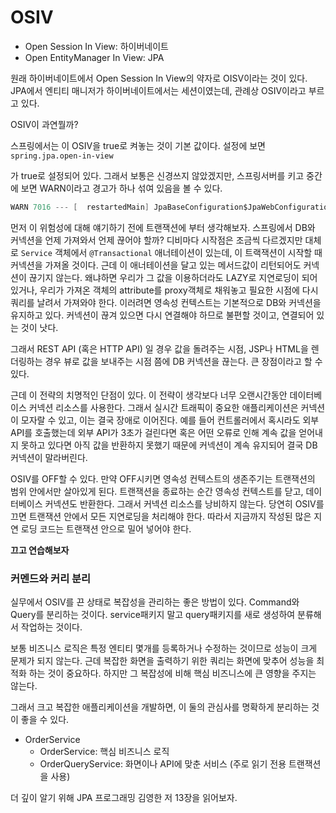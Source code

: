 # OSIV



- Open Session In View: 하이버네이트
- Open EntityManager In View: JPA

원래 하이버네이트에서 Open Session In View의 약자로 OISV이라는 것이 있다. JPA에서 엔티티 매니저가 하이버네이트에서는 세션이였는데, 관례상 OSIV이라고 부르고 있다.



OSIV이 과연뭘까?

스프링에서는 이 OSIV을 true로 켜놓는 것이 기본 값이다. 설정에 보면 `spring.jpa.open-in-view`

가 true로 설정되어 있다. 그래서 보통은 신경쓰지 않았겠지만, 스프링서버를 키고 중간에 보면 WARN이라고 경고가 하나 섞여 있음을 볼 수 있다.

```java
WARN 7016 --- [  restartedMain] JpaBaseConfiguration$JpaWebConfiguration : spring.jpa.open-in-view is enabled by default. Therefore, database queries may be performed during view rendering. Explicitly configure spring.jpa.open-in-view to disable this warning
```

먼저 이 위험성에 대해 얘기하기 전에 트랜잭션에 부터 생각해보자. 스프링에서 DB와 커넥션을 언제 가져와서 언제 끊어야 할까? 디비마다 시작점은 조금씩 다르겠지만 대체로 `Service` 객체에서 `@Transactional` 애너테이션이 있는데, 이 트랙잭션이 시작할 때 커넥션을 가져올 것이다. 근데 이 애너테이션을 달고 있는 메서드값이 리턴되어도 커넥션이 끊기지 않는다. 왜냐하면 우리가 그 값을 이용하더라도 LAZY로 지연로딩이 되어 있거나, 우리가 가져온 객체의 attribute를 proxy객체로 채워놓고 필요한 시점에 다시 쿼리를 날려서 가져와야 한다. 이러려면 영속성 컨텍스트는 기본적으로 DB와 커넥션을 유지하고 있다. 커넥션이 끊겨 있으면 다시 연결해야 하므로 불편할 것이고, 연결되어 있는 것이 낫다.

그래서 REST API (혹은 HTTP API) 일 경우 값을 돌려주는 시점, JSP나 HTML을 렌더링하는 경우 뷰로 값을 보내주는 시점 쯤에 DB 커넥션을 끊는다. 큰 장점이라고 할 수 있다.



근데 이 전략의 치명적인 단점이 있다. 이 전략이 생각보다 너무 오랜시간동안 데이터베이스 커넥션 리소스를 사용한다. 그래서 실시간 트래픽이 중요한 애플리케이션은 커넥션이 모자랄 수 있고, 이는 결국 장애로 이어진다. 예를 들어 컨트롤러에서 혹시라도 외부 API를 호출했는데 외부 API가 3초가 걸린다면  혹은 어떤 오류로 인해 계속 값을 얻어내지 못하고 있다면 아직 값을 반환하지 못했기 때문에 커넥션이 계속 유지되어 결국 DB 커넥션이 말라버린다.



OSIV를 OFF할 수 있다. 만약 OFF시키면 영속성 컨텍스트의 생존주기는 트랜잭션의 범위 안에서만 살아있게 된다. 트랜잭션을 종료하는 순간 영속성 컨텍스트를 닫고, 데이터베이스 커넥션도 반환한다. 그래서 커넥션 리소스를 낭비하지 않는다. 당연히 OSIV를 끄면 트랜잭션 안에서 모든 지연로딩을 처리해야 한다. 따라서 지금까지 작성된 많은 지연 로딩 코드는 트랜잭션 안으로 밀어 넣어야 한다.



**끄고 연습해보자**



### 커멘드와 커리 분리

실무에서 OSIV를 끈 상태로 복잡성을 관리하는 좋은 방법이 있다. Command와 Query를 분리하는 것이다. service패키지 말고 query패키지를 새로 생성하여 분류해서 작업하는 것이다.

보통 비즈니스 로직은 특정 엔티티 몇개를 등록하거나 수정하는 것이므로 성능이 크게 문제가 되지 않는다. 근데 복잡한 화면을 출력하기 위한 쿼리는 화면에 맞추어 성능을 최적화 하는 것이 중요하다. 하지만 그 복잡성에 비해 핵심 비즈니스에 큰 영향을 주지는 않는다.

그래서 크고 복잡한 애플리케이션을 개발하면, 이 둘의 관심사를 명확하게 분리하는 것이 좋을 수 있다.

- OrderService
  - OrderService: 핵심 비즈니스 로직
  - OrderQueryService: 화면이나 API에 맞춘 서비스 (주로 읽기 전용 트랜잭션을 사용)

더 깊이 알기 위해 JPA 프로그래밍 김영한 저 13장을 읽어보자.